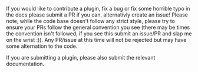 If you would like to contribute a plugin, fix a bug or fix some horrible typo in the docs please submit a PR if you can, alternativly create an issue! Please note, while the code base doesn't follow any strict style, please try to ensure your PRs follow the general convention you see (there may be times the convention isn't followed, if you see this submit an issue/PR and slap me on the wrist :)). Any PR/issue at this time will not be rejected but may have some alternation to the code.

If you are submitting a plugin, please also submit the relevant documentation.
